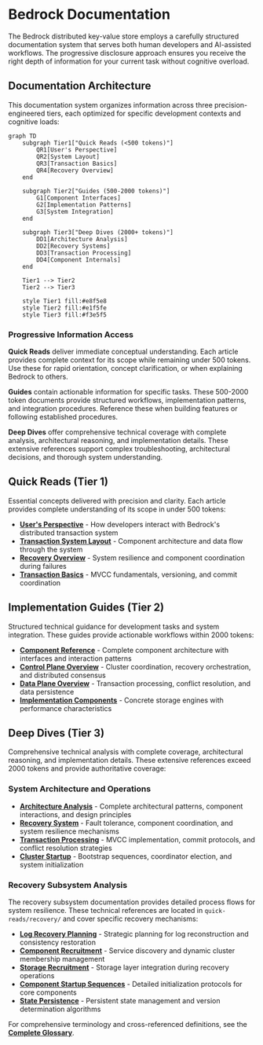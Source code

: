 
# Bedrock Documentation

The Bedrock distributed key-value store employs a carefully structured documentation system that serves both human developers and AI-assisted workflows. The progressive disclosure approach ensures you receive the right depth of information for your current task without cognitive overload.

## Documentation Architecture

This documentation system organizes information across three precision-engineered tiers, each optimized for specific development contexts and cognitive loads:

```mermaid
graph TD
    subgraph Tier1["Quick Reads (<500 tokens)"]
        QR1[User's Perspective]
        QR2[System Layout]
        QR3[Transaction Basics]
        QR4[Recovery Overview]
    end
    
    subgraph Tier2["Guides (500-2000 tokens)"]
        G1[Component Interfaces]
        G2[Implementation Patterns]
        G3[System Integration]
    end
    
    subgraph Tier3["Deep Dives (2000+ tokens)"]
        DD1[Architecture Analysis]
        DD2[Recovery Systems]
        DD3[Transaction Processing]
        DD4[Component Internals]
    end
    
    Tier1 --> Tier2
    Tier2 --> Tier3
    
    style Tier1 fill:#e8f5e8
    style Tier2 fill:#e1f5fe
    style Tier3 fill:#f3e5f5
```

### Progressive Information Access

**Quick Reads** deliver immediate conceptual understanding. Each article provides complete context for its scope while remaining under 500 tokens. Use these for rapid orientation, concept clarification, or when explaining Bedrock to others.

**Guides** contain actionable information for specific tasks. These 500-2000 token documents provide structured workflows, implementation patterns, and integration procedures. Reference these when building features or following established procedures.

**Deep Dives** offer comprehensive technical coverage with complete analysis, architectural reasoning, and implementation details. These extensive references support complex troubleshooting, architectural decisions, and thorough system understanding.

## Quick Reads (Tier 1)

Essential concepts delivered with precision and clarity. Each article provides complete understanding of its scope in under 500 tokens:

- **[User's Perspective](quick-reads/users-perspective.md)** - How developers interact with Bedrock's distributed transaction system
- **[Transaction System Layout](quick-reads/transaction-system-layout.md)** - Component architecture and data flow through the system
- **[Recovery Overview](quick-reads/recovery.md)** - System resilience and component coordination during failures  
- **[Transaction Basics](quick-reads/transactions.md)** - MVCC fundamentals, versioning, and commit coordination

## Implementation Guides (Tier 2)

Structured technical guidance for development tasks and system integration. These guides provide actionable workflows within 2000 tokens:

- **[Component Reference](deep-dives/architecture.md)** - Complete component architecture with interfaces and interaction patterns
- **[Control Plane Overview](quick-reads/control-plane.md)** - Cluster coordination, recovery orchestration, and distributed consensus
- **[Data Plane Overview](quick-reads/data-plane.md)** - Transaction processing, conflict resolution, and data persistence
- **[Implementation Components](deep-dives/architecture/implementations)** - Concrete storage engines with performance characteristics

## Deep Dives (Tier 3)

Comprehensive technical analysis with complete coverage, architectural reasoning, and implementation details. These extensive references exceed 2000 tokens and provide authoritative coverage:

### System Architecture and Operations

- **[Architecture Analysis](deep-dives/architecture.md)** - Complete architectural patterns, component interactions, and design principles
- **[Recovery System](deep-dives/recovery.md)** - Fault tolerance, component coordination, and system resilience mechanisms  
- **[Transaction Processing](deep-dives/transactions.md)** - MVCC implementation, commit protocols, and conflict resolution strategies
- **[Cluster Startup](deep-dives/cluster-startup.md)** - Bootstrap sequences, coordinator election, and system initialization

### Recovery Subsystem Analysis

The recovery subsystem documentation provides detailed process flows for system resilience. These technical references are located in `quick-reads/recovery/` and cover specific recovery mechanisms:

- **[Log Recovery Planning](quick-reads/recovery/log-recovery-planning.md)** - Strategic planning for log reconstruction and consistency restoration
- **[Component Recruitment](quick-reads/recovery/log-recruitment.md)** - Service discovery and dynamic cluster membership management
- **[Storage Recruitment](quick-reads/recovery/storage-recruitment.md)** - Storage layer integration during recovery operations
- **[Component Startup Sequences](quick-reads/recovery/sequencer-startup.md)** - Detailed initialization protocols for core components
- **[State Persistence](quick-reads/recovery/persistence.md)** - Persistent state management and version determination algorithms

For comprehensive terminology and cross-referenced definitions, see the **[Complete Glossary](glossary.md)**.
